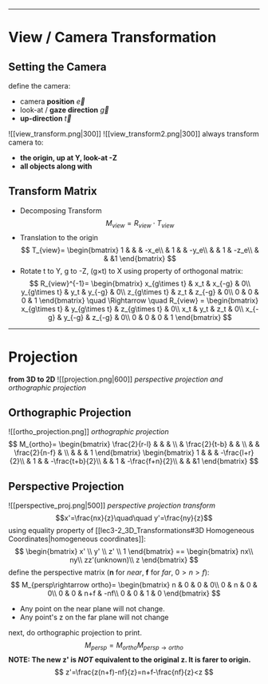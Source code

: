 <!---
\begin{bmatrix}
 &  &  & \\
 &  &  & \\
 &  &  & \\
 &  &  &
\end{bmatrix} 
--->
----
# View / Camera Transformation
## Setting the Camera
define the camera:
- camera **position** $\overrightarrow{e}$
- look-at / **gaze direction** $\overrightarrow{g}$
- **up-direction** $\overrightarrow{t}$

![[view_transform.png|300]]
![[view_transform2.png|300]]
always transform camera to:
- **the origin, up at Y, look-at -Z**
- **all objects along with**
## Transform Matrix
- Decomposing Transform
$$
M_{view}=R_{view}\cdot T_{view}
$$
- Translation to the origin
$$
T_{view}=
\begin{bmatrix}
1 &  &  & -x_e\\
 & 1 &  & -y_e\\
 &  & 1 & -z_e\\
 &  &  &1
\end{bmatrix} 
$$
- Rotate t to Y, g to -Z, (g$\times$t) to X
using property of orthogonal matrix:
$$
R_{view}^{-1}=
\begin{bmatrix}
x_{g\times t} & x_t & x_{-g} & 0\\
y_{g\times t} & y_t & y_{-g} & 0\\
z_{g\times t} & z_t & z_{-g} & 0\\
0 & 0 & 0 & 1
\end{bmatrix} 
\quad \Rightarrow \quad
R_{view} = 
\begin{bmatrix}
x_{g\times t} & y_{g\times t} & z_{g\times t} & 0\\
x_t & y_t & z_t & 0\\
x_{-g} & y_{-g} & z_{-g} & 0\\
0 & 0 & 0 & 1
\end{bmatrix} 
$$
----
# Projection
**from 3D to 2D**
![[projection.png|600]]
*perspective projection and orthographic projection*
## Orthographic Projection
![[ortho_projection.png]]
*orthographic projection*
$$
M_{ortho}=
\begin{bmatrix}
\frac{2}{r-l} &  &  & \\
 & \frac{2}{t-b} &  & \\
 &  & \frac{2}{n-f} & \\
 &  &  & 1
\end{bmatrix} 
\begin{bmatrix}
1 &  &  & -\frac{l+r}{2}\\
 & 1 &  & -\frac{t+b}{2}\\
 &  & 1 & -\frac{f+n}{2}\\
 &  &  &1
\end{bmatrix} 
$$
## Perspective Projection

![[perspective_proj.png|500]]
*perspective projection transform*
$$x'=\frac{nx}{z}\quad\quad y'=\frac{ny}{z}$$
using equality property of [[lec3-2_3D_Transformations#3D Homogeneous Coordinates|homogeneous coordinates]]:
$$
\begin{bmatrix}
x' \\
y' \\
z' \\
1 
\end{bmatrix} ==
\begin{bmatrix}
nx\\
ny\\
zz'(unknown)\\
z
\end{bmatrix} 
$$
define the perspective matrix (**n** for *near*, **f** for *far*, $0>n>f$):
$$
M_{persp\rightarrow ortho}=
\begin{bmatrix}
n & 0 & 0 & 0\\
0 & n & 0 & 0\\
0 & 0 & n+f & -nf\\
0 & 0 & 1 & 0
\end{bmatrix} 
$$
- Any point on the near plane will not change.
- Any point's z on the far plane will not change

next, do orthographic projection to print.
$$
M_{persp}=M_{ortho}M_{persp\rightarrow ortho}
$$
**NOTE: The new z' is *NOT* equivalent to the original z. It is farer to origin.**
$$
z'=\frac{z(n+f)-nf}{z}=n+f-\frac{nf}{z}<z
$$
